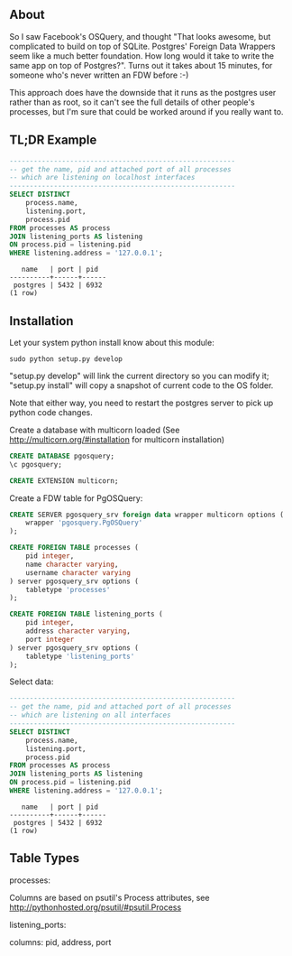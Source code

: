 About
-----

So I saw Facebook's OSQuery, and thought "That looks awesome, but complicated
to build on top of SQLite. Postgres' Foreign Data Wrappers seem like a much
better foundation. How long would it take to write the same app on top of
Postgres?". Turns out it takes about 15 minutes, for someone who's never
written an FDW before :-)

This approach does have the downside that it runs as the postgres user rather
than as root, so it can't see the full details of other people's processes,
but I'm sure that could be worked around if you really want to.


TL;DR Example
-------------

```sql
--------------------------------------------------------
-- get the name, pid and attached port of all processes 
-- which are listening on localhost interfaces
--------------------------------------------------------
SELECT DISTINCT 
    process.name, 
    listening.port, 
    process.pid
FROM processes AS process
JOIN listening_ports AS listening
ON process.pid = listening.pid
WHERE listening.address = '127.0.0.1';
```

```
   name   | port | pid  
----------+------+------
 postgres | 5432 | 6932
(1 row)

```


Installation
------------

Let your system python install know about this module:
```
sudo python setup.py develop
```
"setup.py develop" will link the current directory so you can modify it; "setup.py install" will copy a snapshot of current code to the OS folder.

Note that either way, you need to restart the postgres server to pick up python code changes.


Create a database with multicorn loaded (See http://multicorn.org/#installation for multicorn installation)
```sql
CREATE DATABASE pgosquery;
\c pgosquery;

CREATE EXTENSION multicorn;
```

Create a FDW table for PgOSQuery:
```sql
CREATE SERVER pgosquery_srv foreign data wrapper multicorn options (
    wrapper 'pgosquery.PgOSQuery'
);

CREATE FOREIGN TABLE processes (
    pid integer,
    name character varying,
	username character varying
) server pgosquery_srv options (
    tabletype 'processes'
);  

CREATE FOREIGN TABLE listening_ports (
    pid integer,
    address character varying,
	port integer
) server pgosquery_srv options (
    tabletype 'listening_ports'
);  
```

Select data:
```sql
--------------------------------------------------------
-- get the name, pid and attached port of all processes 
-- which are listening on all interfaces
--------------------------------------------------------
SELECT DISTINCT 
    process.name, 
    listening.port, 
    process.pid
FROM processes AS process
JOIN listening_ports AS listening
ON process.pid = listening.pid
WHERE listening.address = '127.0.0.1';
```

```
   name   | port | pid  
----------+------+------
 postgres | 5432 | 6932
(1 row)

```


Table Types
-----------

processes:

Columns are based on psutil's Process attributes, see http://pythonhosted.org/psutil/#psutil.Process


listening_ports:

columns: pid, address, port
